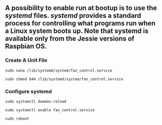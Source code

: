 ## A possibility to enable run at bootup is to use the _systemd_ files. _systemd_ provides a standard process for controlling what programs run when a Linux system boots up. Note that systemd is available only from the Jessie versions of Raspbian OS.

### Create A Unit File

`sudo nano /lib/systemd/system/fan_control.service`


`sudo chmod 644 /lib/systemd/system/fan_control.service`

### Configure systemd

`sudo systemctl daemon-reload`

`sudo systemctl enable fan_control.service`

`sudo reboot`
